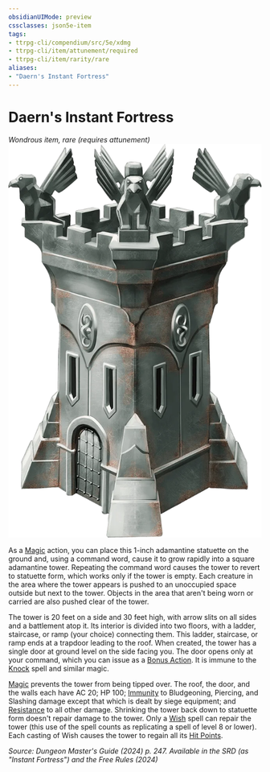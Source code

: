 ```yaml
---
obsidianUIMode: preview
cssclasses: json5e-item
tags:
- ttrpg-cli/compendium/src/5e/xdmg
- ttrpg-cli/item/attunement/required
- ttrpg-cli/item/rarity/rare
aliases: 
- "Daern's Instant Fortress"
---
```

# Daern's Instant Fortress
*Wondrous item, rare (requires attunement)*  
![](Інструменти%20ДМ/CLI/items/img/daerns-instant-fortress.webp#right)


As a [Magic](Інструменти%20ДМ/CLI/rules/actions.md#Magic) action, you can place this 1-inch adamantine statuette on the ground and, using a command word, cause it to grow rapidly into a square adamantine tower. Repeating the command word causes the tower to revert to statuette form, which works only if the tower is empty. Each creature in the area where the tower appears is pushed to an unoccupied space outside but next to the tower. Objects in the area that aren't being worn or carried are also pushed clear of the tower.

The tower is 20 feet on a side and 30 feet high, with arrow slits on all sides and a battlement atop it. Its interior is divided into two floors, with a ladder, staircase, or ramp (your choice) connecting them. This ladder, staircase, or ramp ends at a trapdoor leading to the roof. When created, the tower has a single door at ground level on the side facing you. The door opens only at your command, which you can issue as a [Bonus Action](Інструменти%20ДМ/CLI/rules/variant-rules/bonus-action-xphb.md). It is immune to the [Knock](Інструменти%20ДМ/CLI/spells/knock-xphb.md) spell and similar magic.

[Magic](Інструменти%20ДМ/CLI/rules/actions.md#Magic) prevents the tower from being tipped over. The roof, the door, and the walls each have AC 20; HP 100; [Immunity](Інструменти%20ДМ/CLI/rules/variant-rules/immunity-xphb.md) to Bludgeoning, Piercing, and Slashing damage except that which is dealt by siege equipment; and [Resistance](Інструменти%20ДМ/CLI/rules/variant-rules/resistance-xphb.md) to all other damage. Shrinking the tower back down to statuette form doesn't repair damage to the tower. Only a [Wish](Інструменти%20ДМ/CLI/spells/wish-xphb.md) spell can repair the tower (this use of the spell counts as replicating a spell of level 8 or lower). Each casting of Wish causes the tower to regain all its [Hit Points](Інструменти%20ДМ/CLI/rules/variant-rules/hit-points-xphb.md).

*Source: Dungeon Master's Guide (2024) p. 247. Available in the <span title='Systems Reference Document (5.2)'>SRD</span> (as "Instant Fortress") and the Free Rules (2024)*